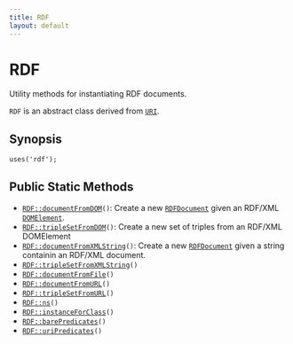 ```yaml
---
title: RDF
layout: default
---
```


# RDF

Utility methods for instantiating RDF documents.

<code>RDF</code> is an abstract class derived from <code><a href="URI">URI</a></code>.

## Synopsis

<pre><code>uses('rdf');
</code></pre>
## Public Static Methods

* <code><a href="RDF%3A%3AdocumentFromDOM">RDF::documentFromDOM</a>()</code>: Create a new <code><a href="RDFDocument">RDFDocument</a></code> given an RDF/XML <code><a href="DOMElement">DOMElement</a></code>.
* <code><a href="RDF%3A%3AtripleSetFromDOM">RDF::tripleSetFromDOM</a>()</code>: Create a new set of triples from an RDF/XML DOMElement
* <code><a href="RDF%3A%3AdocumentFromXMLString">RDF::documentFromXMLString</a>()</code>: Create a new <code><a href="RDFDocument">RDFDocument</a></code> given a string containin an RDF/XML
document.
* <code><a href="RDF%3A%3AtripleSetFromXMLString">RDF::tripleSetFromXMLString</a>()</code>
* <code><a href="RDF%3A%3AdocumentFromFile">RDF::documentFromFile</a>()</code>
* <code><a href="RDF%3A%3AdocumentFromURL">RDF::documentFromURL</a>()</code>
* <code><a href="RDF%3A%3AtripleSetFromURL">RDF::tripleSetFromURL</a>()</code>
* <code><a href="RDF%3A%3Ans">RDF::ns</a>()</code>
* <code><a href="RDF%3A%3AinstanceForClass">RDF::instanceForClass</a>()</code>
* <code><a href="RDF%3A%3AbarePredicates">RDF::barePredicates</a>()</code>
* <code><a href="RDF%3A%3AuriPredicates">RDF::uriPredicates</a>()</code>

